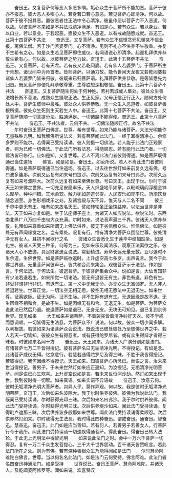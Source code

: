 <!-- { "loadSidebar": true } -->
　　奋迅王。又复菩萨何等恶人多恶多嗔。垢心众生于菩萨所不能加恶。菩萨于彼亦不报恶。彼大恶人多嗔心人。若身若口若心意恶。若见菩萨心即清净。何以故。菩萨于彼不报其恶。置彼恶者住正法中令心清净。彼虽作恶以菩萨力不入恶道。何以故。以彼菩萨本来如是不共法戒清净满足。有如是心。若有众生。若以身业。若以口业。若以意业。于我起恶。愿彼众生不入恶道。以有戒故随愿成就。奋迅王。此第十四菩萨不共法
　　奋迅王。又复菩萨。若有众生不信悭贪邪见懈怠不信业报。离佛法僧。若于沙门若婆罗门。心不清净。见则不礼亦不供养不生敬重。亦复不生希有之心。如是众生若见菩萨即住威仪。若闻语说心即清净。起迎礼拜供养恭敬生希有心。何以故。以彼菩萨之势力故。奋迅王。此第十五菩萨不共法
　　奋迅王。又复菩萨。若有天龙。若有夜叉若乾闼婆。若有仙人若婆罗门。于菩萨所生于师想。诸世间中为师首者。皆师菩萨。以通力故。能令世间天龙夜叉若乾闼婆若诸仙人若婆罗门皆来归敬。彼既来已归菩萨语。礼拜菩萨供养恭敬。是等皆悉先为归首。既见菩萨即便礼拜恭敬尊重。生尊胜想深相敬信。奋迅王。此第十六菩萨不共法
　　奋迅王。又复菩萨随生何处于何种姓。若村若城或人集处。彼处众生善法增长断不善法。成熟众生摄取正法。生正见家。父母正信正行正入。随何方处何处人中。菩萨生彼师中最胜。彼处众人供养恭敬。无一众生入恶道者。如彼菩萨善根所摄。彼处众生死则生天若生人中。奋迅王。此第十七菩萨不共法。奋迅王。又复菩萨随顺一切菩提分法。胜通满足。一切诸魔不能得便。奋迅王。此第十八菩萨不共法
　　奋迅王。不共法者。云何不共。一切佛法随顺正行。故名不共法
　　尔时奋迅王菩萨白佛言。世尊。希有世尊。如来乃能与诸菩萨。大法光明能作无量殊胜光明。如我解佛所说法义。若有菩萨闻此法门。一经于耳得清净心。余修多罗则不能尔。若得闻已受持读诵。彼人则摄一切佛法。若人能于此法门正观察者。则为已修一切佛法。于此法门所有法忍。得随顺忍。若有能行此法门者。一切佛法皆已修行。应如是知。又复世尊。若人不离此法门者彼则得通。如是菩萨既得通已当住道场
　　佛言。如是如是。奋迅王。如汝所说。若人不离此法门者彼则得通。如是菩萨既得通已当住道场。奋迅王。过去往世然灯如来前复久远有佛。号曰波多婆那。次前又远复有如来号曰提沙。次前又远复有如来号曰弗沙。次前久远复有如来号波除大。次前久远复有如来至佛世尊。号曰天王。出现于世。尔时于彼天王如来佛之世界。一切充足安隐丰乐。天人炽盛地平如掌。以毗琉璃阎浮檀金钵头摩华。种种间错。其地柔软。触力犹如迦遮邻提。人民安乐如兜率陀。所须饮食随念速至。身色形相戏乐之处。及诸宫殿与天不异。惟天与人二名不同
　　彼三千界中更无有王。唯有如来故名天王。譬如转轮圣正坐饶益座。以法治世非是非法。天王如来亦复如是。坐于法座师子座上。为诸天人如应说法。欲说法时。东西南北纵广八万四千由旬大众充满。尔时如来。说法音声遍三千界。彼诸天人供养恭敬。礼拜如来尊重如来所谓无上佛法供养。彼无下劣信解众生。惟信佛法。如是彼处无有声闻缘觉之名。岂有乘处。况复有行。惟有清净大菩萨众围绕世尊。彼处清净无有女人。耳初不闻欲行之名
　　彼诸众生皆悉化生于莲华中结加趺坐。如是化生。彼诸人天受三种乐。何等为三。见如来乐及闻法乐。观察正法离欲之乐。彼诸天人心不放逸。具足财富迭互说法。常勤精进。寿命长远无量无数。业尽退时不生余道。生佛世界。如是菩萨临欲退时。上升虚空高七多罗。出声说言。我今于此佛世界退。无量菩萨闻彼声已。皆共和合而来集会。观彼菩萨示于法忍。作如是言。于何法退。于何法生。彼退菩萨。于彼菩萨集会众中。说如是言。大仙当知非有少法若退若生。如来所觉一切诸法。皆无有退皆无有生。非色有退。非色有生。非受非想非行非识。有退有生。第一义中无我无命。亦无众生无富伽罗。无人非人若退若生。世尊正觉。一切法空无相无愿。彼空无相无愿法中无退无生。如来世尊。证离欲际。证无为际。证不生际。非不生际有退有生。无退因缘是故不退。无生因缘不相和合。是故不生。如是因缘无有和合。无退无生。如是菩萨。为菩萨众说此法已然后乃退。彼退菩萨如是退已。无身无皮。无块无可知见。退已复到余佛世界。现见如来
　　大王如来并诸菩萨。不着袈裟皆着清净妙好天衣。彼不学戒而悉调顺。一切皆得无生法忍。为菩萨众不广说法。何以故。彼众一切少闻多解。以利根故。若彼如来为诸菩萨众会说法。既说法已彼处彼处乃至彼佛世界之中。若人若天一切皆知。彼彼众生有得忍者。或有获得陀罗尼者。或有众生得辩才者得三昧者。时彼如来名闻十方
　　奋迅王。天王如来。为诸天人广演分别如是法门。有诸菩萨七万二千皆得授记。彼有菩萨名曰无垢清净光明。不得授记。有如是念。此诸菩萨威仪无碍。忆念意行。若慧若通得陀罗尼及得三昧。不胜于我皆得授记。若彼得记。我何因缘不得授记。天王如来。知彼菩萨心所念已。而语之言。汝未来世当得授记。善男子。于未来世然灯如来应正遍知。为汝授记。无垢清净光明菩萨。闻是语已心生欢喜。上升虚空说如是言。若未来世恒河沙劫。然灯如来出现于世。我到彼时得一切智。如来真语。如来实语不异语故
　　奋迅王。汝意云何。彼时无垢清净光明大菩萨者。岂异人乎。莫作异观。何以故。我是彼时无垢清净光明菩萨。奋迅王。次后如来名波除大。我于尔时供养彼佛。彼佛为我说此法门。我既闻已受持读诵。尔时获得光印三昧。次后如来名曰弗沙。我于尔时供养彼佛。闻此法门受持读诵。尔时获得光明三昧。次后供养堤沙如来。闻此法门受持读诵。复得毗卢遮那三昧。次后供养波多般那如来世尊。闻此法门受持读诵得柔顺忍。次后供养然灯如来。尔时我得无生法忍。我时得此四种奋迅。谓戒奋迅。通奋迅。智奋迅。慧奋迅。奋迅王。此门如是应当善知。若有何人。若善男子若善女人。行菩萨行今于我所。闻此法门受持读诵一切速疾得通菩萨。得此奋迅。得奋迅已转大法轮。于此无上光明法中得智光明
　　如来说此法门之时。会中一万六千菩萨一切得忍。复有一万二千众生发菩提心。三千大千世界震动。百千诸天皆赞叹言。若此法门所在之处。则为有佛。若有深种善根众生乃能得闻如是法门
　　尔时慧命阿难陀白佛言。世尊。当以何名名此法门。如是法门云何受持。佛言阿难。此法门者名四奋迅神通法门。如是受持
　　世尊说已。奋迅王菩萨。慧命阿难陀。并诸天人。及乾闼婆阿修罗等。闻如来说。欢喜赞叹

 
